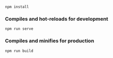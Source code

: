 ```
npm install
```

### Compiles and hot-reloads for development

```
npm run serve
```

### Compiles and minifies for production

```
npm run build
```

